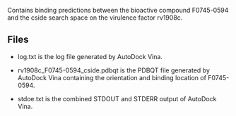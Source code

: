 Contains binding predictions between the bioactive compound F0745-0594 and the cside search space on the virulence factor rv1908c.

## Files

- log.txt is the log file generated by AutoDock Vina.

- rv1908c_F0745-0594_cside.pdbqt is the PDBQT file generated by AutoDock Vina containing the orientation and binding location of F0745-0594.

- stdoe.txt is the combined STDOUT and STDERR output of AutoDock Vina.

